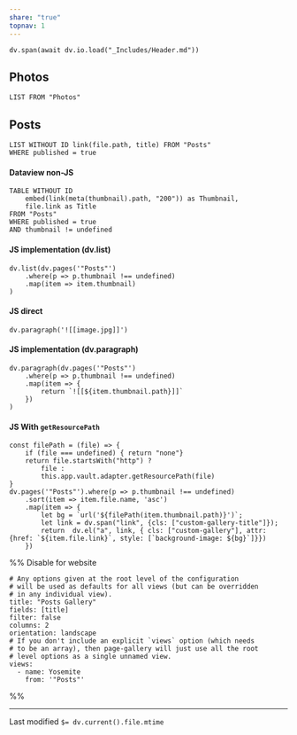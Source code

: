 ```yaml
---
share: "true"
topnav: 1
---
```

```dataviewjs
dv.span(await dv.io.load("_Includes/Header.md"))
```

## Photos
```dataview
LIST FROM "Photos"
```
## Posts
```dataview
LIST WITHOUT ID link(file.path, title) FROM "Posts"
WHERE published = true
```
#### Dataview non-JS
```dataview
TABLE WITHOUT ID 
    embed(link(meta(thumbnail).path, "200")) as Thumbnail,
    file.link as Title
FROM "Posts"
WHERE published = true
AND thumbnail != undefined
```

#### JS implementation (dv.list)
```dataviewjs
dv.list(dv.pages('"Posts"')
    .where(p => p.thumbnail !== undefined)
    .map(item => item.thumbnail)
)
```

#### JS direct
```dataviewjs
dv.paragraph('![[image.jpg]]')
```

#### JS implementation (dv.paragraph)
```dataviewjs
dv.paragraph(dv.pages('"Posts"')
    .where(p => p.thumbnail !== undefined)
    .map(item => {
        return `![[${item.thumbnail.path}]]`
    })
)
```

#### JS With `getResourcePath`
```dataviewjs
const filePath = (file) => {
    if (file === undefined) { return "none"}
    return file.startsWith("http") ?
        file :
        this.app.vault.adapter.getResourcePath(file)
}
dv.pages('"Posts"').where(p => p.thumbnail !== undefined)
    .sort(item => item.file.name, 'asc')
    .map(item => {
        let bg = `url('${filePath(item.thumbnail.path)}')`;
        let link = dv.span("link", {cls: ["custom-gallery-title"]});
        return  dv.el("a", link, { cls: ["custom-gallery"], attr: {href: `${item.file.link}`, style: [`background-image: ${bg}`]}})
    })
```

%% Disable for website
```page-gallery
# Any options given at the root level of the configuration
# will be used as defaults for all views (but can be overridden
# in any individual view). 
title: "Posts Gallery"
fields: [title]
filter: false
columns: 2
orientation: landscape
# If you don't include an explicit `views` option (which needs
# to be an array), then page-gallery will just use all the root
# level options as a single unnamed view.
views:
  - name: Yosemite
    from: '"Posts"'
```

%%

---
Last modified `$= dv.current().file.mtime`